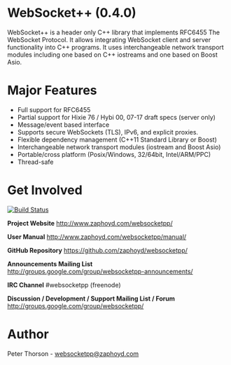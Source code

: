 WebSocket++ (0.4.0)
==========================

WebSocket++ is a header only C++ library that implements RFC6455 The WebSocket
Protocol. It allows integrating WebSocket client and server functionality into
C++ programs. It uses interchangeable network transport modules including one
based on C++ iostreams and one based on Boost Asio.

Major Features
==============
* Full support for RFC6455
* Partial support for Hixie 76 / Hybi 00, 07-17 draft specs (server only)
* Message/event based interface
* Supports secure WebSockets (TLS), IPv6, and explicit proxies.
* Flexible dependency management (C++11 Standard Library or Boost)
* Interchangeable network transport modules (iostream and Boost Asio)
* Portable/cross platform (Posix/Windows, 32/64bit, Intel/ARM/PPC)
* Thread-safe

Get Involved
============

[![Build Status](https://travis-ci.org/zaphoyd/websocketpp.png)](https://travis-ci.org/zaphoyd/websocketpp)

**Project Website**
http://www.zaphoyd.com/websocketpp/

**User Manual**
http://www.zaphoyd.com/websocketpp/manual/

**GitHub Repository**
https://github.com/zaphoyd/websocketpp/

**Announcements Mailing List**
http://groups.google.com/group/websocketpp-announcements/

**IRC Channel**
 #websocketpp (freenode)

**Discussion / Development / Support Mailing List / Forum**
http://groups.google.com/group/websocketpp/

Author
======
Peter Thorson - websocketpp@zaphoyd.com
